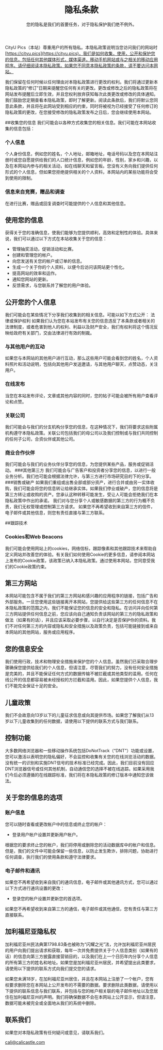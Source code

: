 <header>
<p class="intro-icon" style="color:#f16363"><i class="fa fa-user-secret"></i></p>
<h1>隐私条款</h1>
<span class="description">您的隐私是我们的首要任务，对于隐私保护我们绝不例外。</span>
</header>

CityU Pics（本站）尊重用户的所有隐私。本隐私政策说明当您访问我们的网站时[https://cityu.pics](https://cityu.pics)，我们是如何收集，使用，公开和保护您的信息，包括任何其他媒体形式，媒体渠道，移动手机网站或与之相关的移动应用程序。请仔细阅读本隐私政策。如果您不同意本隐私政策的条款，请不要访问本网站。

我们保留在任何时候以任何理由对本隐私政策进行更改的权利。我们将通过更新本隐私政策的“修订”日期来提醒您任何有关的更改。更改或修改之后的隐私政策将在网站发布提醒后立即生效，并且您权利放弃获知每次此类更改或修改的具体通知。我们鼓励您定期查看本隐私政策，即时了解更新。阅读此条款后，我们将默认您同意此条款，并且将在此网站受到相应的约束，同时将被视为已经接受了任何修订的隐私政策的更改，在您接受修改的隐私政策发布之日后，您会继续使用本网站。

##收集您的信息
我们可能会以各种方式收集您的相关信息。我们可能在本网站收集的信息包括：
### 个人信息
个人身份信息，例如您的姓名，个人地址，邮箱地址，电话号码以及您在本网站注册时或您自愿提供给我们的人口统计信息，例如您的年龄，性别，家乡和兴趣，以及在本网站内参与的相关活动，如在线聊天和留言板。您没有义务向我们提供任何形式的个人信息，但如果您拒绝提供相关的个人资料，本网站内的某些功能将会受到使用的限制。

### 信息来自竞赛，赠品和调查
在进行比赛，赠品或回复调查时可能提供的个人信息和其他信息。

## 使用您的信息
获得关于您的准确信息，使我们能够为您提供顺利，高效和定制性的体验。具体来说，我们可以通过以下方式在本站收集关于您的信息：

- 管理抽奖活动，促销活动和比赛。
- 创建和管理您的帐户。
- 向您发送有关您的帐户或订单的信息。
- 生成一个关于你的个人资料，以便今后访问该网站更个性化。
- 提高网站的效率和运作。
- 通知您网站的更新。
- 反馈需求，与您联系并了解您的用户体验。

## 公开您的个人信息
我们可能会在某些情况下分享我们收集到的相关信息。可能以如下方式公开：
法律或保护权利
如果我们认为您在本站发布有关您的信息违反了本条款或者相关的法律制度，或者危害到他人的权利、利益以及财产安全，我们有权利将这个情况反映给政府有关部门，交由法律进行有效的制裁。
### 与其他用户的互动
如果您与本网站的其他用户进行互动，那么这些用户可能会看到您的姓名，个人资料照片和活动说明，包括向其他用户发送邀请，与其他用户聊天，点赞动态，关注用户。
### 在线发布
当您在本站发布评论，文章或其他内容的同时，您的帖子可能会被所有用户查看评论和点赞。
### 关联公司
我们可能会与我们的分支机构分享您的信息，在这种情况下，我们将要求这些附属机构遵守本隐私政策。关联公司包括我们的母公司以及我们控制或与我们共同控制的任何子公司，合资伙伴或其他公司。
### 商业合作伙伴
我们可能会与我们的业务伙伴分享您的信息，为您提供某些产品，服务或促销活动。
###其他第三方
我们可能会与广告客户和投资者分享您的信息，以进行一般业务分析。我们也可能会根据法律允许，与第三方进行市场研究目的下的分享。
###销售或破产
如果我们重组或出售全部或部分资产，进行合并或由另一实体收购，我们可能会将您的信息转让给继承实体。如果我们停业或破产，您的信息将是第三方转让或收购的资产。您承认这种转移可能发生，受让人可能会拒绝我们在本隐私政策中作出的承诺。
我们对与您分享个人或敏感数据的第三方的行为概不负责，我们无权管理或控制第三方请求。 如果您不再希望收到来自第三方的信件，电子邮件或其他信息，则您有责任直接与第三方联系。

##跟踪技术
### Cookies和Web Beacons
我们可能会使用网站上的cookies，网络信标，跟踪像素和其他跟踪技术来帮助自定义网站并改善您的体验。有关我们如何使用Cookie的更多信息，请参阅本网站上发布的Cookie政策，该政策已纳入本隐私政策。通过使用本网站，您同意受我们的Cookie政策约束。

## 第三方网站
本网站可能包含不属于我们的第三方网站和感兴趣的应用程序的链接，包括广告和外部服务。一旦您使用这些链接离开本网站，您提供给这些第三方的任何信息不在本隐私政策的范围之内，我们不能保证您的信息的安全和隐私。在访问并向任何第三方网站提供任何信息之前，您应该向自己通知负责该网站的第三方的隐私政策和做法（如果有的话），并且应该采取必要步骤，以自行决定是否保护你的资料。我们不对任何第三方的内容或隐私和安全措施以及政策负责，包括可能链接到或来自本网站的其他网站，服务或应用程序。

## 您的信息安全
我们使用行政，技术和物理安全措施来保护您的个人信息。虽然我们已采取合理步骤确保您提供给我们的个人信息，但请注意，尽管我们的努力，没有任何安全措施是完美的，并且不能保证任何方式的数据传输不被拦截或其他类型的滥用。任何在线公开的信息都容易被未经授权的方拦截和滥用。因此，如果您提供个人信息，我们不能完全保证十足的安全。

## 儿童政策
我们不会故意向13岁以下的儿童征求信息或向其提供市场。如果您了解我们从13岁以下儿童收集到的任何数据，请使用以下提供的联系方式与我们联系。

## 控制功能
大多数网络浏览器和一些移动操作系统包括DoNotTrack（“DNT”）功能或设置，您可以激活以表明您的隐私偏好，不会监控和收集有关您的在线浏览活动的数据。没有统一的识别和实施DNT信号的技术标准已经完成。因此，我们目前没有回应DNT浏览器信号或任何其他机制，自动通信您的选择不被在线追踪。如果采用我们今后必须遵循的在线跟踪标准，我们将在本隐私政策的修订版本中通知您该做法。

## 关于您的信息的选项
### 账户信息
您可以随时查看或更改帐户中的信息或终止您的帐户：
- 登录用户帐户设置并更新用户帐户。

根据您的要求终止您的帐户，我们将停用或删除您的活动数据库中的帐户和信息。但是，我们的文件中可能会保留一些信息，以防止发生欺诈，排除问题，协助进行任何调查，执行我们的使用条款和遵守法律要求。

### 电子邮件和通讯
如果您不再希望收到来自我们的通讯信息，电子邮件或其他通讯方式，您可以通过以下方式进行通讯设置的更改：
- 登录您的帐户设置并更新您的首选项。

如果您不再希望收到来自第三方的通信，电子邮件或其他通信，您有责任与第三方直接联系。

## 加利福尼亚隐私权
加利福尼亚州民法典第1798.83条也被称为“闪耀之光”法，允许加利福尼亚州居民的用户向我们提出请求和获取，每年一次并免费提供关于个人信息类别（如果有的话）的信息向第三方披露直接营销目的，以及我们在上一个日历年内分享个人信息的所有第三方的姓名和地址。如果您是加利福尼亚州居民，并希望提出此类要求，请使用以下提供的联系方式向我们提交您的请求。

如果您未满18岁，在加利福尼亚州居住，并且在本网站上注册了一个帐户，您有权要求删除您在本网站上公开发布的不需要的数据。要求删除此类数据，请使用以下提供的联系信息与我们联系，并包括与您的帐户相关联的电子邮件地址以及您居住在加利福尼亚州的声明。我们将确保数据不会在本网站上公开显示，但请注意，数据可能未被完全或全面地从我们的系统中删除。

## 联系我们
如果您对本隐私政策有任何疑问或意见，请联系我们。

[cali@calicastle.com](mailto:cali@calicastle.com)